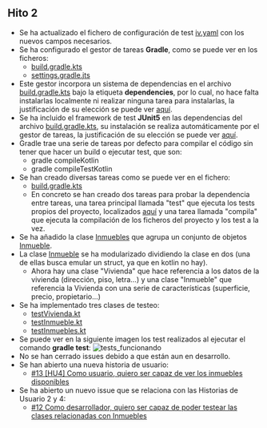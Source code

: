 ## Hito 2

- Se ha actualizado el fichero de configuración de test [iv.yaml](../iv.yaml) con los nuevos campos necesarios.
- Se ha configurado el gestor de tareas **Gradle**, como se puede ver en los ficheros:
  - [build.gradle.kts](../app/build.gradle.kts)
  - [settings.gradle.jts](../settings.gradle.kts)
- Este gestor incorpora un sistema de dependencias en el archivo [build.gradle.kts](../app/build.gradle.kts) bajo la etiqueta **dependencies**, por lo cual, no hace falta instalarlas localmente ni realizar ninguna tarea para instalarlas, la justificación de su elección se puede ver [aquí](./tools.md).
- Se ha incluido el framework de test **JUnit5** en las dependencias del archivo [build.gradle.kts](../app/build.gradle.kts), su instalación se realiza automáticamente por el gestor de tareas, la justificación de su elección se puede ver [aquí](./tools.md).
- Gradle trae una serie de tareas por defecto para compilar el código sin tener que hacer un build o ejecutar test, que son:
    - gradle compileKotlin
    - gradle compileTestKotlin
- Se han creado diversas tareas como se puede ver en el fichero:
  - [build.gradle.kts](../app/build.gradle.kts)
  - En concreto se han creado dos tareas para probar la dependencia entre tareas, una tarea principal llamada "test" que ejecuta los tests propios del proyecto, localizados [aquí](../app/src/test/kotlin/InmobilIV/) y una tarea llamada "compila" que ejecuta la compilación de los ficheros del proyecto y los test a la vez.
- Se ha añadido la clase [Inmuebles](../app/src/main/kotlin/InmobilIV/inmuebles.kt) que agrupa un conjunto de objetos [Inmueble](../app/src/main/kotlin/InmobilIV/inmueble.kt).
- La clase [Inmueble](../app/src/main/kotlin/InmobilIV/inmueble.kt) se ha modularizado dividiendo la clase en dos (una de ellas busca emular un struct, ya que en kotlin no hay). 
  - Ahora hay una clase "Vivienda" que hace referencia a los datos de la vivienda (dirección, piso, letra...) y una clase "Inmueble" que referencia la Vivienda con una serie de características (superficie, precio, propietario...)
- Se ha implementado tres clases de testeo:
  - [testVivienda.kt](../app/src/test/kotlin/InmobilIV/testVivienda.kt)
  - [testInmueble.kt](../app/src/test/kotlin/InmobilIV/testInmueble.kt)
  - [testInmuebles.kt](../app/src/test/kotlin/InmobilIV/testInmuebles.kt)
- Se puede ver en la siguiente imagen los test realizados al ejecutar el comando **gradle test**:
![tests_funcionando](../docs/img/test_funcionando.png)
- No se han cerrado issues debido a que están aun en desarrollo.
- Se han abierto una nueva historia de usuario:
  - [#13 [HU4] Como usuario, quiero ser capaz de ver los inmuebles disponibles](https://github.com/rauldpm/InmobilIV/issues/13)
- Se ha abierto un nuevo issue que se relaciona con las Historias de Usuario 2 y 4:
  - [#12 Como desarrollador, quiero ser capaz de poder testear las clases relacionadas con Inmuebles](https://github.com/rauldpm/InmobilIV/issues/12)


